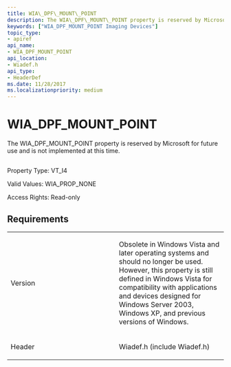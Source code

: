 ```yaml
---
title: WIA\_DPF\_MOUNT\_POINT
description: The WIA\_DPF\_MOUNT\_POINT property is reserved by Microsoft for future use and is not implemented at this time.
keywords: ["WIA_DPF_MOUNT_POINT Imaging Devices"]
topic_type:
- apiref
api_name:
- WIA_DPF_MOUNT_POINT
api_location:
- Wiadef.h
api_type:
- HeaderDef
ms.date: 11/28/2017
ms.localizationpriority: medium
---
```


# WIA\_DPF\_MOUNT\_POINT


The WIA\_DPF\_MOUNT\_POINT property is reserved by Microsoft for future use and is not implemented at this time.

## <span id="ddk_wia_dpf_mount_point_si"></span><span id="DDK_WIA_DPF_MOUNT_POINT_SI"></span>


Property Type: VT\_I4

Valid Values: WIA\_PROP\_NONE

Access Rights: Read-only

Requirements
------------

<table>
<colgroup>
<col width="50%" />
<col width="50%" />
</colgroup>
<tbody>
<tr class="odd">
<td><p>Version</p></td>
<td><p>Obsolete in Windows Vista and later operating systems and should no longer be used. However, this property is still defined in Windows Vista for compatibility with applications and devices designed for Windows Server 2003, Windows XP, and previous versions of Windows.</p></td>
</tr>
<tr class="even">
<td><p>Header</p></td>
<td>Wiadef.h (include Wiadef.h)</td>
</tr>
</tbody>
</table>

 

 






